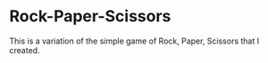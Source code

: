 # Rock-Paper-Scissors
This is a variation of the simple game of Rock, Paper, Scissors that I created.
